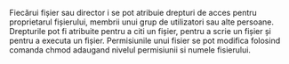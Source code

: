Fiecărui fișier sau director i se pot atribuie drepturi de acces pentru proprietarul fișierului, membrii unui grup de utilizatori sau alte persoane. Drepturile pot fi atribuite pentru a citi un fișier, pentru a scrie un fișier și pentru a executa un fișier. Permisiunile unui fisier se pot modifica folosind comanda chmod adaugand nivelul permisiunii si numele fisierului.
